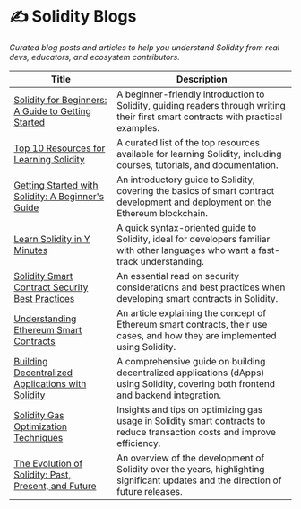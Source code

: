 # ✍️ Solidity Blogs  
_Curated blog posts and articles to help you understand Solidity from real devs, educators, and ecosystem contributors._

| Title | Description |
|-------|-------------|
| [Solidity for Beginners: A Guide to Getting Started](https://www.dappuniversity.com/articles/solidity-tutorial) | A beginner-friendly introduction to Solidity, guiding readers through writing their first smart contracts with practical examples. |
| [Top 10 Resources for Learning Solidity](https://medium.com/nerd-for-tech/top-10-resources-for-learning-solidity-70de3566ff0b) | A curated list of the top resources available for learning Solidity, including courses, tutorials, and documentation. |
| [Getting Started with Solidity: A Beginner's Guide](https://www.risein.com/blog/beginners-guide-to-learning-solidity) | An introductory guide to Solidity, covering the basics of smart contract development and deployment on the Ethereum blockchain. |
| [Learn Solidity in Y Minutes](https://learnxinyminutes.com/docs/solidity/) | A quick syntax-oriented guide to Solidity, ideal for developers familiar with other languages who want a fast-track understanding. |
| [Solidity Smart Contract Security Best Practices](https://consensys.github.io/smart-contract-best-practices/) | An essential read on security considerations and best practices when developing smart contracts in Solidity. |
| [Understanding Ethereum Smart Contracts](https://www.coindesk.com/learn/ethereum-101/what-are-ethereum-smart-contracts) | An article explaining the concept of Ethereum smart contracts, their use cases, and how they are implemented using Solidity. |
| [Building Decentralized Applications with Solidity](https://www.freecodecamp.org/news/learn-solidity-handbook/) | A comprehensive guide on building decentralized applications (dApps) using Solidity, covering both frontend and backend integration. |
| [Solidity Gas Optimization Techniques](https://medium.com/coinmonks/solidity-gas-optimization-tips-8c7e8c3f3f0f) | Insights and tips on optimizing gas usage in Solidity smart contracts to reduce transaction costs and improve efficiency. |
| [The Evolution of Solidity: Past, Present, and Future](https://blog.ethereum.org/2020/07/16/solidity-0.7.0/) | An overview of the development of Solidity over the years, highlighting significant updates and the direction of future releases. |
